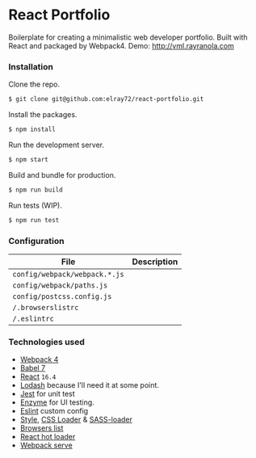 # React Portfolio

Boilerplate for creating a minimalistic web developer portfolio. Built with React and packaged by Webpack4.
Demo: http://vml.rayranola.com

### Installation

Clone the repo.
```sh
$ git clone git@github.com:elray72/react-portfolio.git
```

Install the packages.
```sh
$ npm install
```

Run the development server.
```sh
$ npm start
```

Build and bundle for production.
```sh
$ npm run build
```

Run tests (WIP).
```sh
$ npm run test
```

### Configuration
| File                          | Description |
|-------------------------------|-------------|
| `config/webpack/webpack.*.js` |             |
| `config/webpack/paths.js`     |             |
| `config/postcss.config.js`    |             |
| `/.browserslistrc`            |             |
| `/.eslintrc`                  |             |


### Technologies used
* [Webpack 4](https://github.com/webpack/webpack)
* [Babel 7](https://github.com/babel/babel)
* [React](https://github.com/facebook/react) `16.4`
* [Lodash](https://github.com/lodash/lodash) because I'll need it at some point.
* [Jest](https://github.com/facebook/jest) for unit test
* [Enzyme](http://airbnb.io/enzyme/) for UI testing.
* [Eslint](https://github.com/eslint/eslint/) custom config
* [Style](https://github.com/webpack-contrib/style-loader), [CSS Loader](https://github.com/webpack-contrib/css-loader) & [SASS-loader](https://github.com/webpack-contrib/sass-loader)
* [Browsers list](https://github.com/browserslist/browserslist)
* [React hot loader](https://github.com/gaearon/react-hot-loader)
* [Webpack serve](https://github.com/webpack-contrib/webpack-serve)
